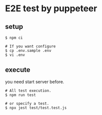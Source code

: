 # E2E test by puppeteer

## setup

```
$ npm ci

# If you want configure
$ cp .env.sample .env
$ vi .env
```

## execute

you need start server before.

```
# All test execution.
$ npm run test

# or specify a test.
$ npx jest test/test.test.js
```

